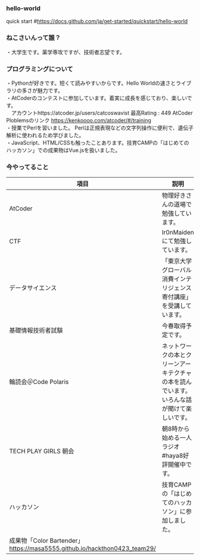 ### hello-world
quick start #https://docs.github.com/ja/get-started/quickstart/hello-world

### ねこさいんって誰？
・大学生です。薬学専攻ですが、技術者志望です。  

### プログラミングについて  
・Pythonが好きです。短くて読みやすいからです。Hello Worldの速さとライブラリの多さが魅力です。  
・AtCoderのコンテストに参加しています。着実に成長を感じており、楽しいです。  
　アカウントhttps://atcoder.jp/users/catcoswavist
  最高Rating : 449
  AtCoder　Ploblemsのリンク
  https://kenkoooo.com/atcoder/#/training  
・授業でPerlを習いました。 Perlは正規表現などの文字列操作に便利で、遺伝子解析に使われるため学びました。   
・JavaScript、HTML/CSSも触ったことあります。技育CAMPの「はじめてのハッカソン」での成果物はVue.jsを扱いました。
  
  
### 今やってること  
| 項目 | 説明 |
| ---- | ---- |
| AtCoder | 物理好きさんの道場で勉強しています。 |
| CTF | Ir0nMaidenにて勉強しています。 |
| データサイエンス | 「東京大学グローバル消費インテリジェンス寄付講座」を受講しています。 |
| 基礎情報技術者試験 | 今春取得予定です。 |
| 輪読会＠Code Polaris | ネットワークの本とクリーンアーキテクチャの本を読んでいます。いろんな話が聞けて楽しいです。 |
| TECH PLAY GIRLS 朝会 | 朝8時から始める一人ラジオ#haya8好評開催中です。 |
| ハッカソン | 技育CAMPの「はじめてのハッカソン」に参加しました。
成果物「Color Bartender」　https://masa5555.github.io/hackthon0423_team29/ | 

